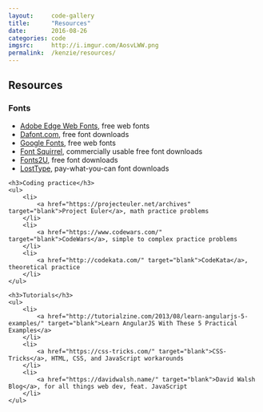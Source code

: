 ```yaml
---
layout:     code-gallery
title:      "Resources"
date:       2016-08-26
categories: code
imgsrc:     http://i.imgur.com/AosvLWW.png
permalink:  /kenzie/resources/
---
```

<div class="resources">
    <h2 class="post-title">Resources</h2>
    <h3>Fonts</h3>
    <ul>
        <li>
            <a href="https://edgewebfonts.adobe.com/fonts" target="_blank">Adobe Edge Web Fonts</a>, free web fonts
        </li>
        <li>
            <a href="http://www.dafont.com/" target="_blank">Dafont.com</a>, free font downloads
        </li>
        <li>
            <a href="https://fonts.google.com/" target="blank">Google Fonts</a>, free web fonts
        </li>
        <li>
            <a href="https://www.fontsquirrel.com/" target="blank">Font Squirrel</a>, commercially usable free font downloads
        </li>
        <li>
            <a href="http://www.fonts2u.com/index.html" target="blank">Fonts2U</a>, free font downloads
        </li>
        <li>
            <a href="http://www.losttype.com/" target="blank">LostType</a>, pay-what-you-can font downloads
        </li>
    </ul>
    
    <h3>Coding practice</h3>
    <ul>
        <li>
            <a href="https://projecteuler.net/archives" target="blank">Project Euler</a>, math practice problems
        </li>
        <li>
            <a href="https://www.codewars.com/" target="blank">CodeWars</a>, simple to complex practice problems
        </li>
        <li>
            <a href="http://codekata.com/" target="blank">CodeKata</a>, theoretical practice
        </li>
    </ul>
    
    <h3>Tutorials</h3>
    <ul>
        <li>
            <a href="http://tutorialzine.com/2013/08/learn-angularjs-5-examples/" target="blank">Learn AngularJS With These 5 Practical Examples</a>
        </li>
        <li>
            <a href="https://css-tricks.com/" target="blank">CSS-Tricks</a>, HTML, CSS, and JavaScript workarounds
        </li>
        <li>
            <a href="https://davidwalsh.name/" target="blank">David Walsh Blog</a>, for all things web dev, feat. JavaScript
        </li>
    </ul>
</div>